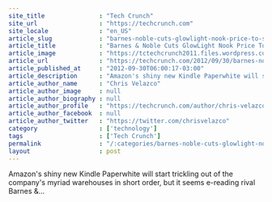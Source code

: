 ```yaml
---
site_title               : "Tech Crunch"
site_url                 : "https://techcrunch.com"
site_locale              : "en_US"
article_slug             : "barnes-noble-cuts-glowlight-nook-price-to-s119-as-amazon-prepares-to-ship-its-paperwhite-kindles"
article_title            : "Barnes & Noble Cuts GlowLight Nook Price To $119 As Amazon Prepares To Ship Its Paperwhite Kindles"
article_image            : "https://tctechcrunch2011.files.wordpress.com/2012/09/glowlight.jpg?w=764&h=400&crop=1"
article_url              : "https://techcrunch.com/2012/09/30/barnes-noble-cuts-glowlight-nook-price-to-129-as-amazon-prepares-to-ship-its-own-backlit-kindles/"
article_published_at     : "2012-09-30T06:00:17-03:00"
article_description      : "Amazon's shiny new Kindle Paperwhite will start trickling out of the company's myriad warehouses in short order, but it seems e-reading rival Barnes &..."
article_author_name      : "Chris Velazco"
article_author_image     : null
article_author_biography : null
article_author_profile   : "https://techcrunch.com/author/chris-velazco/"
article_author_facebook  : null
article_author_twitter   : "https://twitter.com/chrisvelazco"
category                 : ['technology']
tags                     : ['Tech Crunch']
permalink                : "/:categories/barnes-noble-cuts-glowlight-nook-price-to-s119-as-amazon-prepares-to-ship-its-paperwhite-kindles/"
layout                   : post
---
```


Amazon's shiny new Kindle Paperwhite will start trickling out of the company's myriad warehouses in short order, but it seems e-reading rival Barnes &...
